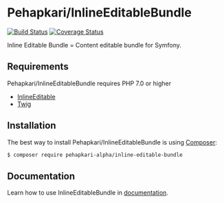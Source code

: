 Pehapkari/InlineEditableBundle
==============================

[![Build Status](https://travis-ci.org/pehapkari-alpha/inline-editable-bundle.svg?branch=master)](https://travis-ci.org/pehapkari-alpha/inline-editable-bundle)
[![Coverage Status](https://coveralls.io/repos/github/pehapkari-alpha/inline-editable-bundle/badge.svg?branch=master)](https://coveralls.io/github/pehapkari-alpha/inline-editable-bundle?branch=master)

Inline Editable Bundle = Content editable bundle for Symfony.


Requirements
------------

Pehapkari/InlineEditableBundle requires PHP 7.0 or higher

- [InlineEditable](https://github.com/pehapkari-alpha/inline-editable)
- [Twig](https://twig.sensiolabs.org)


Installation
------------

The best way to install Pehapkari/InlineEditableBundle is using [Composer](http://getcomposer.org/):

```sh
$ composer require pehapkari-alpha/inline-editable-bundle
```


Documentation
------------

Learn how to use InlineEditableBundle in [documentation](https://github.com/pehapkari-alpha/inline-editable-bundle/blob/master/src/Resources/doc/installation.rst).
